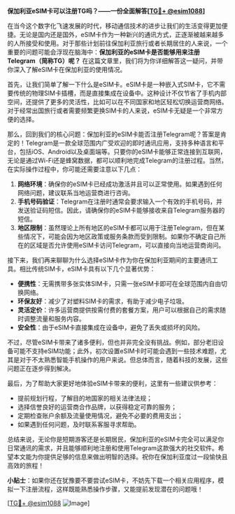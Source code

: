 **保加利亚eSIM卡可以注册TG吗？——一份全面解答[[TG💪+ @esim1088](https://t.me/s/esim1088)]**

在当今这个数字化飞速发展的时代，移动通信技术的进步让我们的生活变得更加便捷。无论是国内还是国外，eSIM卡作为一种新兴的通讯方式，正逐渐被越来越多的人所接受和使用。对于那些计划前往保加利亚旅行或者长期居住的人来说，一个重要的问题可能会浮现在脑海中：**保加利亚的eSIM卡是否能够用来注册Telegram（简称TG）呢？** 在这篇文章里，我们将为你详细解答这一疑问，并带你深入了解eSIM卡在保加利亚的使用情况。

首先，让我们简单了解一下什么是eSIM卡。eSIM卡是一种嵌入式SIM卡，它不需要传统的物理SIM卡插槽，而是直接集成在设备中。这种设计不仅节省了手机内部空间，还提供了更多的灵活性，比如可以在不同国家和地区轻松切换运营商网络。对于经常出国旅行或者需要频繁更换SIM卡的人来说，eSIM卡无疑是一个非常方便的选择。

那么，回到我们的核心问题：保加利亚的eSIM卡能否注册Telegram呢？答案是肯定的！Telegram是一款全球范围内广受欢迎的即时通讯应用，支持多种语言和平台，包括iOS、Android以及桌面端等。只要你的eSIM卡能够正常连接到互联网，无论是通过Wi-Fi还是蜂窝数据，都可以顺利地完成Telegram的注册过程。当然，在实际操作过程中，你可能还需要注意以下几点：

1. **网络环境**：确保你的eSIM卡已经成功激活并且可以正常使用。如果遇到任何网络问题，建议联系当地运营商进行咨询。
2. **手机号码验证**：Telegram在注册时通常会要求输入一个有效的手机号码，并发送验证码短信。因此，请确保你的eSIM卡能够接收来自Telegram服务器的短信。
3. **地区限制**：虽然理论上所有地区的eSIM卡都可以用于注册Telegram，但在某些情况下，可能会因为地区政策或服务条款而受到限制。如果你不确定自己所在的区域是否允许使用eSIM卡访问Telegram，可以直接向当地运营商询问。

接下来，我们再来聊聊为什么选择eSIM卡作为你在保加利亚期间的主要通讯工具。相比传统SIM卡，eSIM卡具有以下几个显著优势：

- **便携性**：无需携带多张实体SIM卡，只需一张eSIM卡即可在全球范围内自由切换网络。
- **环保友好**：减少了对塑料SIM卡的需求，有助于减少电子垃圾。
- **灵活定价**：许多运营商提供按需付费的套餐方案，用户可以根据自己的需求随时调整流量和服务内容。
- **安全性**：由于eSIM卡直接集成在设备中，避免了丢失或损坏的风险。

不过，尽管eSIM卡带来了诸多便利，但也并非完全没有挑战。例如，部分老旧设备可能不支持eSIM功能；此外，初次设置eSIM卡时可能会遇到一些技术难题，尤其是对于不太熟悉智能手机操作的用户来说。但总体而言，随着科技的发展，这些问题正在逐步得到解决。

最后，为了帮助大家更好地体验eSIM卡带来的便利，这里有一些建议供参考：

- 提前规划行程，了解目的地国家的相关法律法规；
- 选择信誉良好的运营商合作品牌，以获得稳定可靠的服务；
- 定期检查账户余额及流量使用情况，避免不必要的费用支出；
- 如果遇到任何问题，及时联系客服寻求帮助。

总结来说，无论你是短期游客还是长期居民，保加利亚的eSIM卡完全可以满足你日常通讯的需求，并且能够顺利地注册和使用Telegram这款强大的社交软件。希望本文能为你提供足够的信息来做出明智的选择。祝你在保加利亚度过一段愉快且高效的旅程！

**小贴士**：如果你还在犹豫要不要尝试eSIM卡，不妨先下载一个相关应用程序，模拟一下注册流程，这样既能熟悉操作步骤，又能提前发现潜在的问题哦！

[[TG💪+ @esim1088](https://t.me/s/esim1088) ![Image](https://i.postimg.cc/4NQfJmqS/Snipaste-2025-05-13-00-14-12.png)]